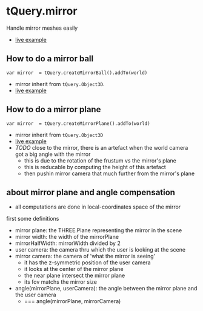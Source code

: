 # tQuery.mirror

Handle mirror meshes easily
* [live example](http://jeromeetienne.github.com/tquery/plugins/mirror/examples/index.html)

## How to do a mirror ball

```
var mirror	= tQuery.createMirrorBall().addTo(world)
```

* mirror inherit from ```tQuery.Object3D```.
* [live example](http://jeromeetienne.github.com/tquery/plugins/mirror/examples/mirror-ball.html)

## How to do a mirror plane

```
var mirror	= tQuery.createMirrorPlane().addTo(world)
```

* mirror inherit from ```tQuery.Object3D```
* [live example](http://jeromeetienne.github.com/tquery/plugins/mirror/examples/mirror-plane.html)
* *TODO* close to the mirror, there is an artefact when the world camera got 
  a big angle with the mirror
  * this is due to the rotation of the frustum vs the mirror's plane
  * this is reducable by computing the height of this artefact
  * then pushin mirror camera that much further from the mirror's plane

## about mirror plane and angle compensation

* all computations are done in local-coordinates space of the mirror

first some definitions

* mirror plane: the THREE.Plane representing the mirror in the scene
* mirror width: the width of the mirrorPlane
* mirrorHalfWidth: mirrorWidth divided by 2
* user camera: the camera thru which the user is looking at the scene
* mirror camera: the camera of 'what the mirror is seeing'
  * it has the z-symmetric position of the user camera
  * it looks at the center of the mirror plane
  * the near plane intersect the mirror plane
  * its fov matchs the mirror size
* angle(mirrorPlane, userCamera): the angle between the mirror plane and the user camera
  * === angle(mirrorPlane, mirrorCamera)
 
